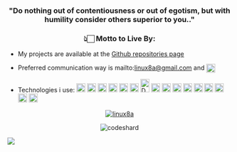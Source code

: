 <h3 align="center"> "Do nothing out of contentiousness or out of egotism, but with humility consider others superior to you.." </h1>
<h3 align="center">👆🏻 Motto to Live By:</h3>

- My projects are available at the [Github repositories page](https://github.com/linux8a?tab=repositories)

- Preferred communication way is mailto:linux8a@gmail.com and <a href="https://t.me/linux8a" target="blank"><img align="center" src="https://media.macosicons.com/parse/files/macOSicons/2f77f47f38278d19dd9b671e4fd38dec_low_res_Telegram.png" alt="linux8a" height="20" width="20" /></a>

- Technologies i use: <img src="https://cdn.jsdelivr.net/gh/devicons/devicon/icons/linux/linux-original.svg" alt="Linux" width="20" height="20"/> <img src="https://wiki.alpinelinux.org/images/alogo.png" alt="Alpine" width="20" height="20"/> <img src="https://cdn.jsdelivr.net/gh/devicons/devicon/icons/ubuntu/ubuntu-plain.svg" alt="Ubuntu" width="20" height="20"/> <img src="https://cdn.jsdelivr.net/gh/devicons/devicon/icons/ansible/ansible-original.svg" alt="Ansible" width="20" height="20"/> <img src="https://cdn.jsdelivr.net/gh/devicons/devicon/icons/bash/bash-plain.svg" alt="Bash" width="20" height="20"/> <img src="https://cdn.jsdelivr.net/gh/devicons/devicon/icons/docker/docker-original-wordmark.svg" alt="Docker" width="20" height="20"/> <img src="https://raw.githubusercontent.com/docker/compose/v2/logo.png" alt="Docker-compose" width="20" height="30"/> 
<img src="https://media.macosicons.com/parse/files/macOSicons/5aada7975c1c0b58c1b571385bd647dc_low_res_Git.png" alt="Git" width="20" height="20"/> <img src="https://media.macosicons.com/parse/files/macOSicons/3e96c9dc5791125d73f9c00db214debb_low_res_Github.png" alt="Github" width="20" height="20"/> <img src="https://about.gitlab.com/ico/favicon.ico" alt="GitLab" width="20" height="20"/> <img src="https://www.linux-kvm.org/kvmless/kvmbanner-logo3.png" alt="KVM Hypervisor" width="20" height="20"/> <img src="https://nginx.org/nginx.png" alt="Nginx" width="20" height="20"/> <img src="https://cdn.jsdelivr.net/gh/devicons/devicon/icons/ssh/ssh-original-wordmark.svg" alt="SSH" width="20" height="20"/> <img src="https://cdn.jsdelivr.net/gh/devicons/devicon/icons/terraform/terraform-original-wordmark.svg" alt="Terraform" width="20" height="20"/> <img src="https://cdn.jsdelivr.net/gh/devicons/devicon/icons/vagrant/vagrant-original.svg" alt="Vagrant" width="20" height="20"/> <img src="https://assets.zabbix.com/img/favicon.ico" alt="Zabbix" width="20" height="20"/>  


<p align="center">
<a href="https://github.com/anuraghazra/github-readme-stats">
  <img src="https://github-readme-stats.vercel.app/api?username=linux8a&show_icons=true&theme=dark" alt="linux8a" />
</a>
</p>
<!-- <p align="center">
<a href="https://github.com/anuraghazra/convoychat">
  <img src="https://github-readme-stats.vercel.app/api/top-langs/?username=linux8a&theme=dark" alt="linux8a" />
</a>
</p> -->
<p align="center">
  <img src="https://github-profile-trophy.vercel.app/?username=linux8a&column=3" alt="codeshard" />
</p>

![](https://komarev.com/ghpvc/?username=linux8a)
